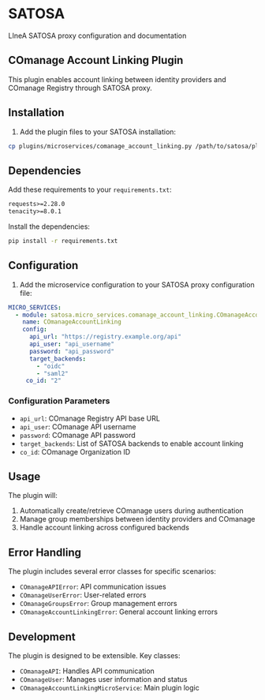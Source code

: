 # SATOSA
LIneA SATOSA proxy configuration and documentation

## COmanage Account Linking Plugin

This plugin enables account linking between identity providers and COmanage Registry through SATOSA proxy.

## Installation

1. Add the plugin files to your SATOSA installation:

```bash
cp plugins/microservices/comanage_account_linking.py /path/to/satosa/plugins/microservices/
```

## Dependencies

Add these requirements to your `requirements.txt`:

```text:requirements.txt
requests>=2.28.0
tenacity>=8.0.1
```

Install the dependencies:

```bash
pip install -r requirements.txt
```

## Configuration

1. Add the microservice configuration to your SATOSA proxy configuration file:

```yaml:proxy_conf.yaml
MICRO_SERVICES:
  - module: satosa.micro_services.comanage_account_linking.COmanageAccountLinkingMicroService
    name: COmanageAccountLinking
    config:
      api_url: "https://registry.example.org/api"
      api_user: "api_username"
      password: "api_password"
      target_backends:
        - "oidc"
        - "saml2"
     co_id: "2"
```

### Configuration Parameters

- `api_url`: COmanage Registry API base URL
- `api_user`: COmanage API username
- `password`: COmanage API password
- `target_backends`: List of SATOSA backends to enable account linking
- `co_id`: COmanage Organization ID

## Usage

The plugin will:
1. Automatically create/retrieve COmanage users during authentication
2. Manage group memberships between identity providers and COmanage
3. Handle account linking across configured backends

## Error Handling

The plugin includes several error classes for specific scenarios:
- `COmanageAPIError`: API communication issues
- `COmanageUserError`: User-related errors
- `COmanageGroupsError`: Group management errors
- `COmanageAccountLinkingError`: General account linking errors

## Development

The plugin is designed to be extensible. Key classes:
- `COmanageAPI`: Handles API communication
- `COmanageUser`: Manages user information and status
- `COmanageAccountLinkingMicroService`: Main plugin logic

